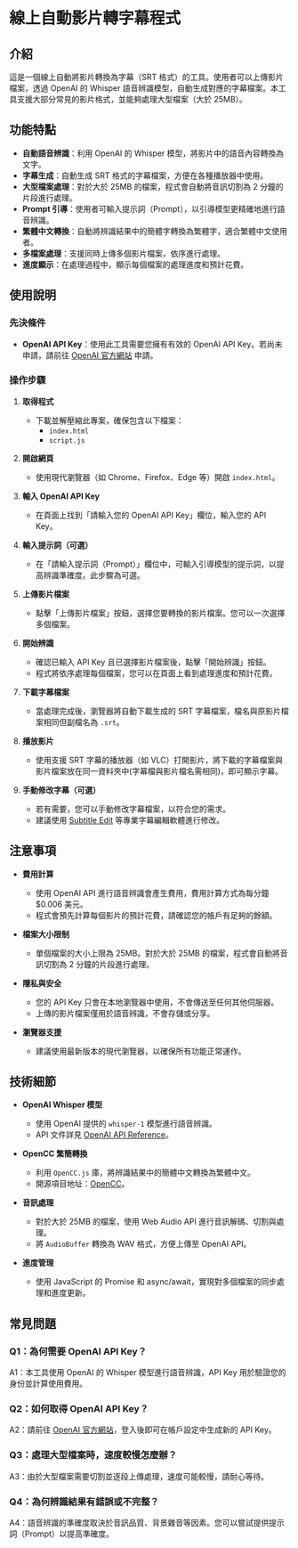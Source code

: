 # 線上自動影片轉字幕程式

## 介紹

這是一個線上自動將影片轉換為字幕（SRT 格式）的工具。使用者可以上傳影片檔案，透過 OpenAI 的 Whisper 語音辨識模型，自動生成對應的字幕檔案。本工具支援大部分常見的影片格式，並能夠處理大型檔案（大於 25MB）。

## 功能特點

- **自動語音辨識**：利用 OpenAI 的 Whisper 模型，將影片中的語音內容轉換為文字。
- **字幕生成**：自動生成 SRT 格式的字幕檔案，方便在各種播放器中使用。
- **大型檔案處理**：對於大於 25MB 的檔案，程式會自動將音訊切割為 2 分鐘的片段進行處理。
- **Prompt 引導**：使用者可輸入提示詞（Prompt），以引導模型更精確地進行語音辨識。
- **繁體中文轉換**：自動將辨識結果中的簡體字轉換為繁體字，適合繁體中文使用者。
- **多檔案處理**：支援同時上傳多個影片檔案，依序進行處理。
- **進度顯示**：在處理過程中，顯示每個檔案的處理進度和預計花費。

## 使用說明

### 先決條件

- **OpenAI API Key**：使用此工具需要您擁有有效的 OpenAI API Key。若尚未申請，請前往 [OpenAI 官方網站](https://platform.openai.com/account/api-keys) 申請。

### 操作步驟

1. **取得程式**

   - 下載並解壓縮此專案，確保包含以下檔案：
     - `index.html`
     - `script.js`

2. **開啟網頁**

   - 使用現代瀏覽器（如 Chrome、Firefox、Edge 等）開啟 `index.html`。

3. **輸入 OpenAI API Key**

   - 在頁面上找到「請輸入您的 OpenAI API Key」欄位，輸入您的 API Key。

4. **輸入提示詞（可選）**

   - 在「請輸入提示詞（Prompt）」欄位中，可輸入引導模型的提示詞，以提高辨識準確度。此步驟為可選。

5. **上傳影片檔案**

   - 點擊「上傳影片檔案」按鈕，選擇您要轉換的影片檔案。您可以一次選擇多個檔案。

6. **開始辨識**

   - 確認已輸入 API Key 且已選擇影片檔案後，點擊「開始辨識」按鈕。
   - 程式將依序處理每個檔案，您可以在頁面上看到處理進度和預計花費。

7. **下載字幕檔案**

   - 當處理完成後，瀏覽器將自動下載生成的 SRT 字幕檔案，檔名與原影片檔案相同但副檔名為 `.srt`。

8. **播放影片**

   - 使用支援 SRT 字幕的播放器（如 VLC）打開影片，將下載的字幕檔案與影片檔案放在同一資料夾中(字幕檔與影片檔名需相同)，即可顯示字幕。

9. **手動修改字幕（可選）**

   - 若有需要，您可以手動修改字幕檔案，以符合您的需求。
   - 建議使用 [Subtitle Edit](https://www.nikse.dk/subtitleedit) 等專業字幕編輯軟體進行修改。

## 注意事項

- **費用計算**

  - 使用 OpenAI API 進行語音辨識會產生費用，費用計算方式為每分鐘 $0.006 美元。
  - 程式會預先計算每個影片的預計花費，請確認您的帳戶有足夠的餘額。

- **檔案大小限制**

  - 單個檔案的大小上限為 25MB。對於大於 25MB 的檔案，程式會自動將音訊切割為 2 分鐘的片段進行處理。

- **隱私與安全**

  - 您的 API Key 只會在本地瀏覽器中使用，不會傳送至任何其他伺服器。
  - 上傳的影片檔案僅用於語音辨識，不會存儲或分享。

- **瀏覽器支援**

  - 建議使用最新版本的現代瀏覽器，以確保所有功能正常運作。

## 技術細節

- **OpenAI Whisper 模型**

  - 使用 OpenAI 提供的 `whisper-1` 模型進行語音辨識。
  - API 文件詳見 [OpenAI API Reference](https://platform.openai.com/docs/api-reference/audio/create)。

- **OpenCC 繁簡轉換**

  - 利用 `OpenCC.js` 庫，將辨識結果中的簡體中文轉換為繁體中文。
  - 開源項目地址：[OpenCC](https://github.com/BYVoid/OpenCC)。

- **音訊處理**

  - 對於大於 25MB 的檔案，使用 Web Audio API 進行音訊解碼、切割與處理。
  - 將 `AudioBuffer` 轉換為 WAV 格式，方便上傳至 OpenAI API。

- **進度管理**

  - 使用 JavaScript 的 Promise 和 async/await，實現對多個檔案的同步處理和進度更新。

## 常見問題

### Q1：為何需要 OpenAI API Key？

A1：本工具使用 OpenAI 的 Whisper 模型進行語音辨識，API Key 用於驗證您的身份並計算使用費用。

### Q2：如何取得 OpenAI API Key？

A2：請前往 [OpenAI 官方網站](https://platform.openai.com/account/api-keys)，登入後即可在帳戶設定中生成新的 API Key。

### Q3：處理大型檔案時，速度較慢怎麼辦？

A3：由於大型檔案需要切割並逐段上傳處理，速度可能較慢，請耐心等待。

### Q4：為何辨識結果有錯誤或不完整？

A4：語音辨識的準確度取決於音訊品質、背景雜音等因素。您可以嘗試提供提示詞（Prompt）以提高準確度。
